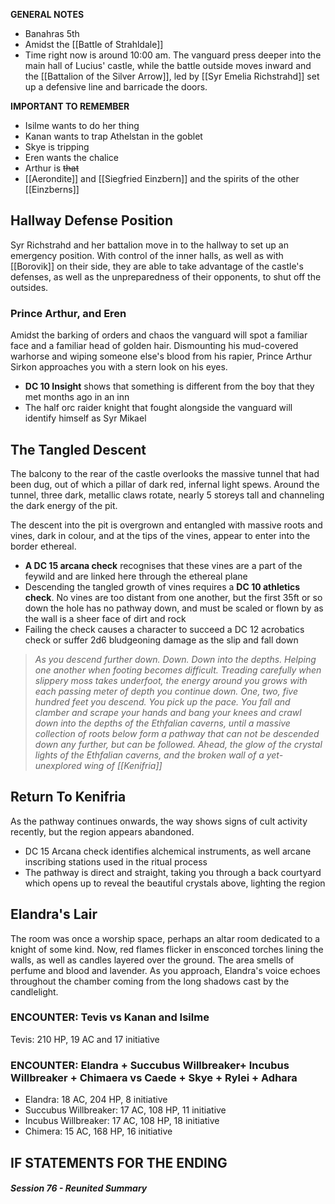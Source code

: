 **GENERAL NOTES**
- Banahras 5th
- Amidst the [[Battle of Strahldale]]
- Time right now is around 10:00 am. The vanguard press deeper into the main hall of Lucius' castle, while the battle outside moves inward and the [[Battalion of the Silver Arrow]], led by [[Syr Emelia Richstrahd]] set up a defensive line and barricade the doors.

**IMPORTANT TO REMEMBER**
- Isilme wants to do her thing
- Kanan wants to trap Athelstan in the goblet
- Skye is tripping
- Eren wants the chalice
- Arthur is ~~that~~
- [[Aerondite]] and [[Siegfried Einzbern]] and the spirits of the other [[Einzberns]]
## Hallway Defense Position
Syr Richstrahd and her battalion move in to the hallway to set up an emergency position. With control of the inner halls, as well as with [[Borovik]] on their side, they are able to take advantage of the castle's defenses, as well as the unpreparedness of their opponents, to shut off the outsides.
### Prince Arthur, and Eren
Amidst the barking of orders and chaos the vanguard will spot a familiar face and a familiar head of golden hair. Dismounting his mud-covered warhorse and wiping someone else's blood from his rapier, Prince Arthur Sirkon approaches you with a stern look on his eyes.
- **DC 10 Insight** shows that something is different from the boy that they met months ago in an inn
- The half orc raider knight that fought alongside the vanguard will identify himself as Syr Mikael
## The Tangled Descent
The balcony to the rear of the castle overlooks the massive tunnel that had been dug, out of which a pillar of dark red, infernal light spews. Around the tunnel, three dark, metallic claws rotate, nearly 5 storeys tall and channeling the dark energy of the pit.

The descent into the pit is overgrown and entangled with massive roots and vines, dark in colour, and at the tips of the vines, appear to enter into the border ethereal. 
- **A DC 15 arcana check** recognises that these vines are a part of the feywild and are linked here through the ethereal plane
- Descending the tangled growth of vines requires a **DC 10 athletics check**. No vines are too distant from one another, but the first 35ft or so down the hole has no pathway down, and must be scaled or flown by as the wall is a sheer face of dirt and rock
- Failing the check causes a character to succeed a DC 12 acrobatics check or suffer 2d6 bludgeoning damage as the slip and fall down

> *As you descend further down. Down. Down into the depths. Helping one another when footing becomes difficult. Treading carefully when slippery moss takes underfoot, the energy around you grows with each passing meter of depth you continue down. One, two, five hundred feet you descend. You pick up the pace. You fall and clamber and scrape your hands and bang your knees and crawl down into the depths of the Ethfalian caverns, until a massive collection of roots below form a pathway that can not be descended down any further, but can be followed. Ahead, the glow of the crystal lights of the Ethfalian caverns, and the broken wall of a yet-unexplored wing of [[Kenifria]]*

## Return To Kenifria
As the pathway continues onwards, the way shows signs of cult activity recently, but the region appears abandoned. 
- DC 15 Arcana check identifies alchemical instruments, as well arcane inscribing stations used in the ritual process
- The pathway is direct and straight, taking you through a back courtyard which opens up to reveal the beautiful crystals above, lighting the region
## Elandra's Lair
The room was once a worship space, perhaps an altar room dedicated to a knight of some kind. Now, red flames flicker in ensconced torches lining the walls, as well as candles layered over the ground. The area smells of perfume and blood and lavender. As you approach, Elandra's voice echoes throughout the chamber coming from the long shadows cast by the candlelight.

### **ENCOUNTER: Tevis vs Kanan and Isilme**

Tevis: 210 HP, 19 AC and 17 initiative

### **ENCOUNTER: Elandra + Succubus Willbreaker+ Incubus Willbreaker + Chimaera vs Caede + Skye + Rylei + Adhara**
- Elandra: 18 AC, 204 HP, 8 initiative
- Succubus Willbreaker: 17 AC, 108 HP, 11 initiative
- Incubus Willbreaker: 17 AC, 108 HP, 18 initiative
- Chimera: 15 AC, 168 HP, 16 initiative

## IF STATEMENTS FOR THE ENDING
##### Session 76 - Reunited Summary

